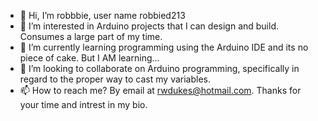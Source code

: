 - 👋 Hi, I’m robbbie, user name robbied213
- 👀 I’m interested in Arduino projects that I can design and build. Consumes a large part of my time.
- 🌱 I’m currently learning programming using the Arduino IDE and its no piece of cake. But I AM learning...
- 💞️ I’m looking to collaborate on Arduino programming, specifically in regard to the proper way to cast my variables.
- 📫 How to reach me? By email at rwdukes@hotmail.com. Thanks for your time and intrest in my bio.

<!---
robbied213/robbied213 is a ✨ special ✨ repository because its `README.md` (this file) appears on your GitHub profile.
You can click the Preview link to take a look at your changes.
--->
